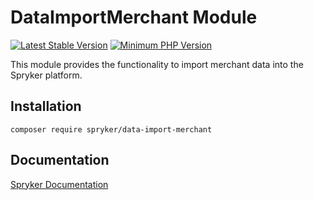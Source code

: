 # DataImportMerchant Module
[![Latest Stable Version](https://poser.pugx.org/spryker/data-import-merchant/v/stable.svg)](https://packagist.org/packages/spryker/data-import-merchant)
[![Minimum PHP Version](https://img.shields.io/badge/php-%3E%3D%208.3-8892BF.svg)](https://php.net/)

This module provides the functionality to import merchant data into the Spryker platform.

## Installation

```
composer require spryker/data-import-merchant
```

## Documentation

[Spryker Documentation](https://docs.spryker.com)
